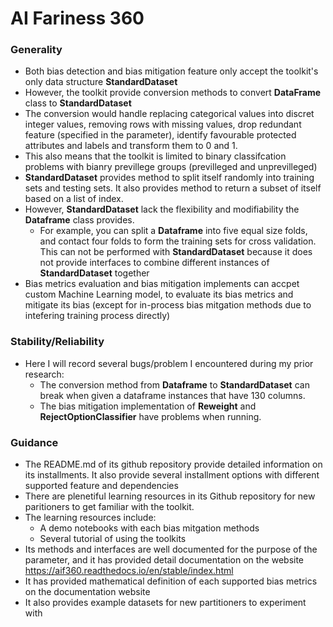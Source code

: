 # AI Fariness 360


### Generality

- Both bias detection and bias mitigation feature only accept the toolkit's only data structure **StandardDataset**
- However, the toolkit provide conversion methods to convert **DataFrame** class to **StandardDataset**
- The conversion would handle replacing categorical values into discret integer values, removing rows with missing values, drop redundant feature (specified in the parameter), identify favourable protected attributes and labels and transform them to 0 and 1.
- This also means that the toolkit is limited to binary classifcation problems with bianry previllege groups (previlleged and unprevilleged)
- **StandardDataset** provides method to split itself randomly into training sets and testing sets. It also provides method to return a subset of itself based on a list of index.
- However, **StandardDataset** lack the flexibility and modifiability the **Dataframe** class provides. 
    - For example, you can split a **Dataframe** into five equal size folds, and contact four folds to form the training sets for cross validation. This can not be performed with **StandardDataset** because it does not provide interfaces to combine different instances of **StandardDataset** together
- Bias metrics evaluation and bias mitigation implements can accpet custom Machine Learning model, to evaluate its bias metrics and mitigate its bias (except for in-process bias mitgation methods due to intefering training process directly)

### Stability/Reliability

- Here I will record several bugs/problem I encountered during my prior research:
    - The conversion method from **Dataframe** to **StandardDataset** can break when given a dataframe instances that have 130 columns.
    - The bias mitigation implementation of **Reweight** and **RejectOptionClassifier** have problems when running.

### Guidance

- The README.md of its github repository provide detailed information on its installments. It also provide several installment options with different supported feature and dependencies
- There are plenetiful learning resources in its Github repository for new paritioners to get familiar with the toolkit.
- The learning resources include:
    - A demo notebooks with each bias mitgation methods
    - Several tutorial of using the toolkits
- Its methods and interfaces are well documented for the purpose of the parameter, and it has provided detail documentation on the website https://aif360.readthedocs.io/en/stable/index.html
- It has provided mathematical definition of each supported bias metrics on the documentation website
- It also provides example datasets for new partitioners to experiment with